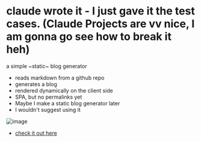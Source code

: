 # claude wrote it - I just gave it the test cases. (Claude Projects are vv nice, I am gonna go see how to break it heh)

a simple ~static~ blog generator

- reads markdown from a github repo
- generates a blog
- rendered dynamically on the client side
- SPA, but no permalinks yet
- Maybe I make a static blog generator later
- I wouldn't suggest using it

![image](https://github.com/user-attachments/assets/c40f723a-099d-4189-9855-8bb46734852c)

- [check it out here](https://kartikmudgal.com/projects/simple-blog-gen/index.html)
